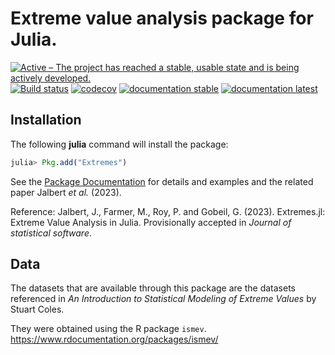 # Extreme value analysis package for Julia.


[![Active – The project has reached a stable, usable state and is being actively developed.](https://www.repostatus.org/badges/latest/active.svg)](https://www.repostatus.org/#active)
[![Build status](https://github.com/jojal5/Extremes.jl/workflows/CI/badge.svg)](https://github.com/jojal5/Extremes.jl/actions)
[![codecov](https://codecov.io/gh/jojal5/Extremes.jl/branch/master/graph/badge.svg?token=7UGVMF0ENE)](https://codecov.io/gh/jojal5/Extremes.jl)
[![documentation stable](https://img.shields.io/badge/docs-stable-blue.svg)](https://jojal5.github.io/Extremes.jl/stable/)
[![documentation latest](https://img.shields.io/badge/docs-latest-blue.svg)](https://jojal5.github.io/Extremes.jl/dev/)



## Installation

The following **julia** command will install the package:

```julia
julia> Pkg.add("Extremes")
```

See the [Package Documentation](https://jojal5.github.io/Extremes.jl/dev/) for details and examples and the related paper Jalbert *et al.* (2023).

Reference: 
Jalbert, J., Farmer, M., Roy, P. and Gobeil, G. (2023). Extremes.jl: Extreme Value Analysis in Julia. Provisionally accepted in *Journal of statistical software*.


## Data
The datasets that are available through this package are the datasets referenced in *An Introduction to Statistical Modeling of Extreme Values* by Stuart Coles.

They were obtained using the R package `ismev`.  
https://www.rdocumentation.org/packages/ismev/  
